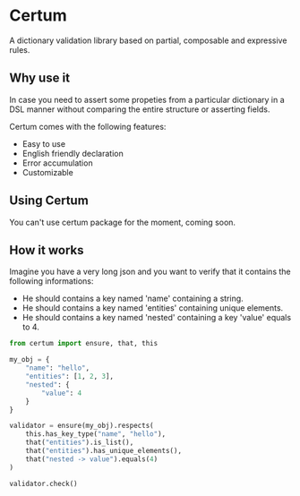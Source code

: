 # Certum

A dictionary validation library based on partial, composable and expressive rules.

## Why use it

In case you need to assert some propeties from a particular dictionary in a DSL manner without comparing the entire structure or asserting fields.

Certum comes with the following features:
- Easy to use
- English friendly declaration
- Error accumulation
- Customizable

## Using Certum

You can't use certum package for the moment, coming soon.

## How it works

Imagine you have a very long json and you want to verify that it contains the following informations:
- He should contains a key named 'name' containing a string.
- He should contains a key named 'entities' containing unique elements.
- He should contains a key named 'nested' containing a key 'value' equals to 4.

```python
from certum import ensure, that, this

my_obj = {
    "name": "hello",
    "entities": [1, 2, 3],
    "nested": {
        "value": 4
    }
}

validator = ensure(my_obj).respects(
    this.has_key_type("name", "hello"),
    that("entities").is_list(),
    that("entities").has_unique_elements(),
    that("nested -> value").equals(4)
)

validator.check()
```
